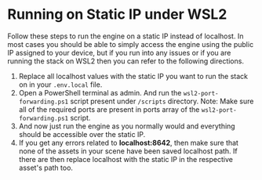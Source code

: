 # Running on Static IP under WSL2

Follow these steps to run the engine on a static IP instead of localhost. In
most cases you should be able to simply access the engine using the public IP
assigned to your device, but if you run into any issues or if you are running
the stack on WSL2 then you can refer to the following directions.

1. Replace all localhost values with the static IP you want to run the stack on
   in your `.env.local` file.
2. Open a PowerShell terminal as admin. And run the `wsl2-port-forwarding.ps1`
   script present under `/scripts` directory.
  Note: Make sure all of the required ports are present in ports array of the
   `wsl2-port-forwarding.ps1` script.
3. And now just run the engine as you normally would and everything should be
   accessible over the static IP.
4. If you get any errors related to **localhost:8642**, then make sure that none of
   the assets in your scene have been saved localhost path. If there are then
   replace localhost with the static IP in the respective asset's path too.

